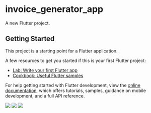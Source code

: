 # invoice_generator_app

A new Flutter project.

## Getting Started

This project is a starting point for a Flutter application.

A few resources to get you started if this is your first Flutter project:

- [Lab: Write your first Flutter app](https://docs.flutter.dev/get-started/codelab)
- [Cookbook: Useful Flutter samples](https://docs.flutter.dev/cookbook)

For help getting started with Flutter development, view the
[online documentation](https://docs.flutter.dev/), which offers tutorials,
samples, guidance on mobile development, and a full API reference.
<p>
  <img src="https://github.com/nikunj150/invoice_generator_app/assets/141740390/88908bfd-b72f-4a22-9eed-77aa610d2fba"hight="250">
   <img src="[https://github.com/nikunj150/Clock_app/assets/141740390/58f54054-41b9-4cf4-b968-1451243fd22c](https://github.com/nikunj150/invoice_generator_app/assets/141740390/bf873485-0d9c-4907-b998-d8158856c974)"hight="250">
   <img src="[https://github.com/nikunj150/Clock_app/assets/141740390/1cc50dd5-7741-4da6-ae65-c1805565b362](https://github.com/nikunj150/invoice_generator_app/assets/141740390/a0979bed-f910-403b-889a-891298bf7c13)https://github.com/nikunj150/invoice_generator_app/assets/141740390/a0979bed-f910-403b-889a-891298bf7c13"hight="250">
</p>
